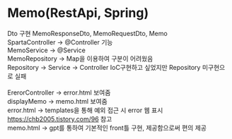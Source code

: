 # Memo(RestApi, Spring)

Dto 구현 MemoResponseDto, MemoRequestDto, Memo <br/>
SpartaController -> @Controller 기능 <br/>
MemoService -> @Service <br/>
MemoRepository -> Map을 이용하여 구분이 어려웠음 <br/>
Repository -> Service -> Controller IoC구현하고 싶었지만 Repository 미구현으로 실패 <br/>
<br/>
ErerorController -> error.html 보여줌 <br/>
displayMemo -> memo.html 보여줌 <br/>
error.html -> templates을 통해 예외 접근 시 error 웹 표시 https://chb2005.tistory.com/96 참고 <br/>
memo.html -> gpt를 통하여 기본적인 front틀 구현, 제공함으로써 편의 제공  <br/>
